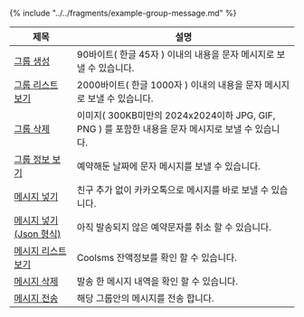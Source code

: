{% include "../../fragments/example-group-message.md" %}

제목 | 설명
---- | ----
[그룹 생성](group-message/create-group.md) | 90바이트( 한글 45자 ) 이내의 내용을 문자 메시지로 보낼 수 있습니다.
[그룹 리스트 보기](group-message/get-group-list.md) | 2000바이트( 한글 1000자 ) 이내의 내용을 문자 메시지로 보낼 수 있습니다.
[그룹 삭제](group-message/delete-group.md) | 이미지( 300KB미만의 2024x2024이하 JPG, GIF, PNG ) 를 포함한 내용을 문자 메시지로 보낼 수 있습니다.
[그룹 정보 보기](group-message/get-group-info.md) | 예약해둔 날짜에 문자 메시지를 보낼 수 있습니다.
[메시지 넣기](group-message/add-message.md) | 친구 추가 없이 카카오톡으로 메시지를 바로 보낼 수 있습니다.
[메시지 넣기(Json 형식)](group-message/add-message-json.md) | 아직 발송되지 않은 예약문자를 취소 할 수 있습니다.
[메시지 리스트 보기](group-message/get-message-list.md) | Coolsms 잔액정보를 확인 할 수 있습니다.
[메시지 삭제](group-message/delete-message.md) | 발송 한 메시지 내역을 확인 할 수 있습니다.
[메시지 전송](group-message/send-message.md) | 해당 그룹안의 메시지를 전송 합니다.